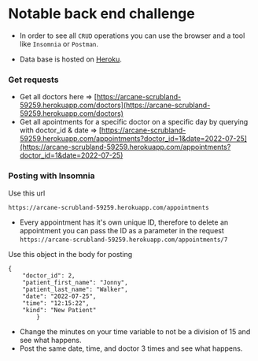 # Notable back end challenge

- In order to see all `CRUD` operations you can use the browser and a tool like `Insomnia` or `Postman`.

- Data base is hosted on [Heroku](https://arcane-scrubland-59259.herokuapp.com/).
### Get requests
- Get all doctors here => [https://arcane-scrubland-59259.herokuapp.com/doctors](https://arcane-scrubland-59259.herokuapp.com/doctors)
- Get all apointments for a specific doctor on a specific day by querying with doctor_id & date => [https://arcane-scrubland-59259.herokuapp.com/appointments?doctor_id=1&date=2022-07-25](https://arcane-scrubland-59259.herokuapp.com/appointments?doctor_id=1&date=2022-07-25)

### Posting with Insomnia 
Use this url
```
https://arcane-scrubland-59259.herokuapp.com/appointments
```
- Every appointment has it's own unique ID, therefore to delete an appointment you can pass the ID as a parameter in the request 
  `https://arcane-scrubland-59259.herokuapp.com/appointments/7`
  
Use this object in the body for posting 
```
{
    "doctor_id": 2,
    "patient_first_name": "Jonny",
    "patient_last_name": "Walker",
    "date": "2022-07-25",
    "time": "12:15:22",
    "kind": "New Patient"
		}

```

- Change the minutes on your time variable to not be a division of 15 and see what happens.
- Post the same date, time, and doctor 3 times and see what happens. 


